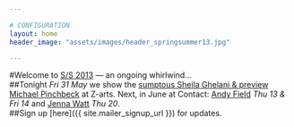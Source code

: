 ```yaml
---

# CONFIGURATION
layout: home
header_image: "assets/images/header_springsummer13.jpg"

---
```

#Welcome to [S/S 2013](/current/2013-springsummer/index.html) — an ongoing whirlwind...    
##Tonight *Fri 31 May* we show the [sumptous Sheila Ghelani & preview Michael Pinchbeck](/current/2013-springsummer/pinchbeckghelani/index.html) at Z-arts. Next, in June at Contact: [Andy Field](/current/2013-springsummer/field/index.html) *Thu 13 & Fri 14* and [Jenna Watt](/current/2013-springsummer/watt/index.html) *Thu 20*.    
##Sign up [here]({{ site.mailer_signup_url }}) for updates.
